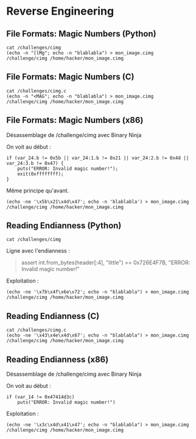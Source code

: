 # Reverse Engineering

## File Formats: Magic Numbers (Python)

	cat /challenges/cimg
	(echo -n "[lMg"; echo -n "blablabla") > mon_image.cimg
	/challenge/cimg /home/hacker/mon_image.cimg

## File Formats: Magic Numbers (C)

	cat /challenges/cimg.c
	(echo -n "<MAG"; echo -n "blablabla") > mon_image.cimg
	/challenge/cimg /home/hacker/mon_image.cimg

## File Formats: Magic Numbers (x86)

Désassemblage de /challenge/cimg avec Binary Ninja

On voit au début : 
```
if (var_24.b != 0x5b || var_24:1.b != 0x21 || var_24:2.b != 0x4d || var_24:3.b != 0x47) {
    puts("ERROR: Invalid magic number!");
    exit(0xffffffff);
}
```

Même principe qu'avant. 

	(echo -ne '\x5b\x21\x4d\x47'; echo -n 'blablabla') > mon_image.cimg
	/challenge/cimg /home/hacker/mon_image.cimg

## Reading Endianness (Python)

	cat /challenges/cimg

Ligne avec l'endianness : 

> assert int.from_bytes(header[:4], "little") == 0x726E4F7B, "ERROR: Invalid magic number!"

Exploitation : 

	(echo -ne '\x7b\x4f\x6e\x72'; echo -n "blablabla") > mon_image.cimg
	/challenge/cimg /home/hacker/mon_image.cimg

## Reading Endianness (C)

	cat /challenges/cimg.c
	(echo -ne '\x43\x4e\x4d\x67'; echo -n "blablabla") > mon_image.cimg
	/challenge/cimg /home/hacker/mon_image.cimg

## Reading Endianness (x86)

Désassemblage de /challenge/cimg avec Binary Ninja

On voit au début : 
```
if (var_14 != 0x47414d3c)
	puts("ERROR: Invalid magic number!")
```

Exploitation : 

	(echo -ne '\x3c\x4d\x41\x47'; echo -n "blablabla") > mon_image.cimg
	/challenge/cimg /home/hacker/mon_image.cimg

